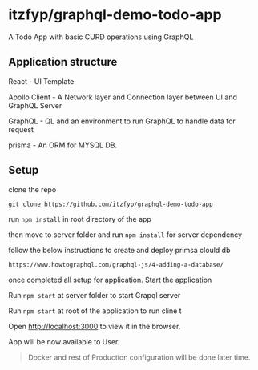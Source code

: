 # itzfyp/graphql-demo-todo-app

A Todo App with basic CURD operations using GraphQL

## Application structure

React -  UI Template

Apollo Client - A Network layer and Connection layer between UI and GraphQL Server

GraphQL - QL and an environment to run GraphQL to handle data for request

prisma - An ORM for MYSQL DB. 

## Setup

clone the repo

```text
git clone https://github.com/itzfyp/graphql-demo-todo-app
```

run  `npm install` in root directory of the app

then move to server folder and run `npm install` for server dependency

follow the below instructions to create and deploy primsa clould db

```text
https://www.howtographql.com/graphql-js/4-adding-a-database/
```

once completed all setup for application. Start the application

  
 Run `npm start` at server folder to start  Grapql server

Run `npm start` at root of the application to run cline t

Open [http://localhost:3000](http://localhost:3000/) to view it in the browser.

App will be now available to User.

> Docker and rest of Production configuration will be done later time.


